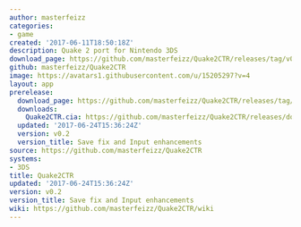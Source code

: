 ```yaml
---
author: masterfeizz
categories:
- game
created: '2017-06-11T18:50:18Z'
description: Quake 2 port for Nintendo 3DS
download_page: https://github.com/masterfeizz/Quake2CTR/releases/tag/v0.2
github: masterfeizz/Quake2CTR
image: https://avatars1.githubusercontent.com/u/15205297?v=4
layout: app
prerelease:
  download_page: https://github.com/masterfeizz/Quake2CTR/releases/tag/v0.2
  downloads:
    Quake2CTR.cia: https://github.com/masterfeizz/Quake2CTR/releases/download/v0.2/Quake2CTR.cia
  updated: '2017-06-24T15:36:24Z'
  version: v0.2
  version_title: Save fix and Input enhancements
source: https://github.com/masterfeizz/Quake2CTR
systems:
- 3DS
title: Quake2CTR
updated: '2017-06-24T15:36:24Z'
version: v0.2
version_title: Save fix and Input enhancements
wiki: https://github.com/masterfeizz/Quake2CTR/wiki
---
```

